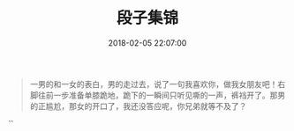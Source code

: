 ﻿---
title: 段子集锦
date: 2018-02-05 22:07:00
tags: 
  - 段子
categories: 娱乐
---

>一男的和一女的表白，男的走过去，说了一句我喜欢你，做我女朋友吧！右脚往前一步准备单膝跪地，跪下的一瞬间只听见嘶的一声，裤裆开了。那男的正尴尬，那女的开口了，我还没答应呢，你兄弟就等不及了？
>
``
